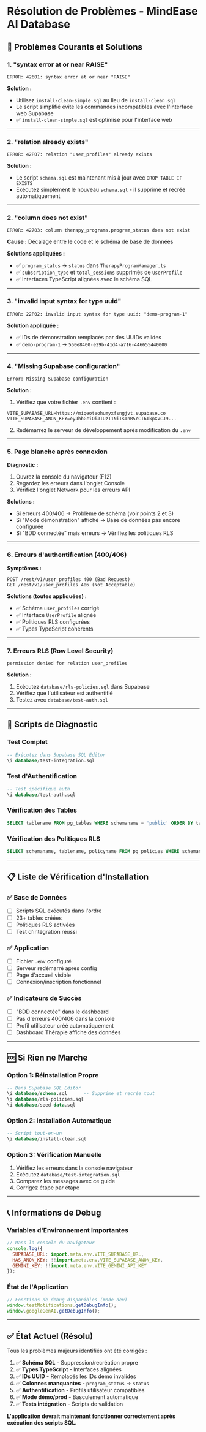 # Résolution de Problèmes - MindEase AI Database

## 🚨 Problèmes Courants et Solutions

### 1. **"syntax error at or near RAISE"**
```
ERROR: 42601: syntax error at or near "RAISE"
```

**Solution :**
- Utilisez `install-clean-simple.sql` au lieu de `install-clean.sql`
- Le script simplifié évite les commandes incompatibles avec l'interface web Supabase
- ✅ `install-clean-simple.sql` est optimisé pour l'interface web

---

### 2. **"relation already exists"**
```
ERROR: 42P07: relation "user_profiles" already exists
```

**Solution :**
- Le script `schema.sql` est maintenant mis à jour avec `DROP TABLE IF EXISTS`
- Exécutez simplement le nouveau `schema.sql` - il supprime et recrée automatiquement

---

### 2. **"column does not exist"**
```
ERROR: 42703: column therapy_programs.program_status does not exist
```

**Cause :** Décalage entre le code et le schéma de base de données

**Solutions appliquées :**
- ✅ `program_status` → `status` dans `TherapyProgramManager.ts`
- ✅ `subscription_type` et `total_sessions` supprimés de `UserProfile`
- ✅ Interfaces TypeScript alignées avec le schéma SQL

---

### 3. **"invalid input syntax for type uuid"**
```
ERROR: 22P02: invalid input syntax for type uuid: "demo-program-1"
```

**Solution appliquée :**
- ✅ IDs de démonstration remplacés par des UUIDs valides
- ✅ `demo-program-1` → `550e8400-e29b-41d4-a716-446655440000`

---

### 4. **"Missing Supabase configuration"**
```
Error: Missing Supabase configuration
```

**Solution :**
1. Vérifiez que votre fichier `.env` contient :
```env
VITE_SUPABASE_URL=https://miqeoteohumyxfsngjvt.supabase.co
VITE_SUPABASE_ANON_KEY=eyJhbGciOiJIUzI1NiIsInR5cCI6IkpXVCJ9...
```

2. Redémarrez le serveur de développement après modification du `.env`

---

### 5. **Page blanche après connexion**

**Diagnostic :**
1. Ouvrez la console du navigateur (F12)
2. Regardez les erreurs dans l'onglet Console
3. Vérifiez l'onglet Network pour les erreurs API

**Solutions :**
- Si erreurs 400/406 → Problème de schéma (voir points 2 et 3)
- Si "Mode démonstration" affiché → Base de données pas encore configurée
- Si "BDD connectée" mais erreurs → Vérifiez les politiques RLS

---

### 6. **Erreurs d'authentification (400/406)**

**Symptômes :**
```
POST /rest/v1/user_profiles 400 (Bad Request)
GET /rest/v1/user_profiles 406 (Not Acceptable)
```

**Solutions (toutes appliquées) :**
- ✅ Schéma `user_profiles` corrigé
- ✅ Interface `UserProfile` alignée
- ✅ Politiques RLS configurées
- ✅ Types TypeScript cohérents

---

### 7. **Erreurs RLS (Row Level Security)**
```
permission denied for relation user_profiles
```

**Solution :**
1. Exécutez `database/rls-policies.sql` dans Supabase
2. Vérifiez que l'utilisateur est authentifié
3. Testez avec `database/test-auth.sql`

---

## 🔧 Scripts de Diagnostic

### Test Complet
```sql
-- Exécutez dans Supabase SQL Editor
\i database/test-integration.sql
```

### Test d'Authentification
```sql
-- Test spécifique auth
\i database/test-auth.sql
```

### Vérification des Tables
```sql
SELECT tablename FROM pg_tables WHERE schemaname = 'public' ORDER BY tablename;
```

### Vérification des Politiques RLS
```sql
SELECT schemaname, tablename, policyname FROM pg_policies WHERE schemaname = 'public';
```

---

## 📋 Liste de Vérification d'Installation

### ✅ Base de Données
- [ ] Scripts SQL exécutés dans l'ordre
- [ ] 23+ tables créées
- [ ] Politiques RLS activées  
- [ ] Test d'intégration réussi

### ✅ Application
- [ ] Fichier `.env` configuré
- [ ] Serveur redémarré après config
- [ ] Page d'accueil visible
- [ ] Connexion/inscription fonctionnel

### ✅ Indicateurs de Succès
- [ ] "BDD connectée" dans le dashboard
- [ ] Pas d'erreurs 400/406 dans la console
- [ ] Profil utilisateur créé automatiquement
- [ ] Dashboard Thérapie affiche des données

---

## 🆘 Si Rien ne Marche

### Option 1: Réinstallation Propre
```sql
-- Dans Supabase SQL Editor
\i database/schema.sql      -- Supprime et recrée tout
\i database/rls-policies.sql
\i database/seed-data.sql
```

### Option 2: Installation Automatique
```sql
-- Script tout-en-un
\i database/install-clean.sql
```

### Option 3: Vérification Manuelle
1. Vérifiez les erreurs dans la console navigateur
2. Exécutez `database/test-integration.sql`
3. Comparez les messages avec ce guide
4. Corrigez étape par étape

---

## 📞 Informations de Debug

### Variables d'Environnement Importantes
```javascript
// Dans la console du navigateur
console.log({
  SUPABASE_URL: import.meta.env.VITE_SUPABASE_URL,
  HAS_ANON_KEY: !!import.meta.env.VITE_SUPABASE_ANON_KEY,
  GEMINI_KEY: !!import.meta.env.VITE_GEMINI_API_KEY
});
```

### État de l'Application  
```javascript
// Fonctions de debug disponibles (mode dev)
window.testNotifications.getDebugInfo();
window.googleGenAI.getDebugInfo();
```

---

## ✅ État Actuel (Résolu)

Tous les problèmes majeurs identifiés ont été corrigés :

1. ✅ **Schéma SQL** - Suppression/recréation propre
2. ✅ **Types TypeScript** - Interfaces alignées  
3. ✅ **IDs UUID** - Remplacés les IDs demo invalides
4. ✅ **Colonnes manquantes** - `program_status` → `status`
5. ✅ **Authentification** - Profils utilisateur compatibles
6. ✅ **Mode démo/prod** - Basculement automatique
7. ✅ **Tests intégration** - Scripts de validation

**L'application devrait maintenant fonctionner correctement après exécution des scripts SQL.**